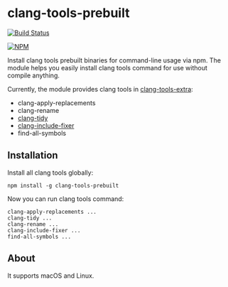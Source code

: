 # clang-tools-prebuilt

[![Build Status](https://travis-ci.org/hokein/clang-tools-prebuilt.svg?branch=master)](https://travis-ci.org/hokein/clang-tools-prebuilt)

[![NPM](https://nodei.co/npm/clang-tools-prebuilt.png?downloads=true)](https://nodei.co/npm/clang-tools-prebuilt/)

Install clang tools prebuilt binaries for command-line usage via npm. The module
helps you easily install clang tools command for use without compile anything.

Currently, the module provides clang tools in [clang-tools-extra](http://clang.llvm.org/extra/):
  * clang-apply-replacements
  * clang-rename
  * [clang-tidy](http://clang.llvm.org/extra/clang-tidy/index.html)
  * [clang-include-fixer](http://clang.llvm.org/extra/include-fixer.html)
  * find-all-symbols

## Installation

Install all clang tools globally:

```
npm install -g clang-tools-prebuilt
```

Now you can run clang tools command:

```
clang-apply-replacements ...
clang-tidy ...
clang-rename ...
clang-include-fixer ...
find-all-symbols ...
```

## About

It supports macOS and Linux.
